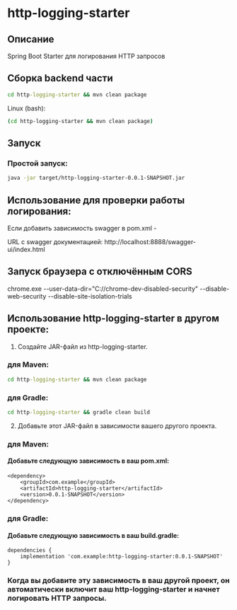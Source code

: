 # http-logging-starter

## Описание

Spring Boot Starter для логирования HTTP запросов

## Сборка backend части

```cmd
cd http-logging-starter && mvn clean package
```
Linux (bash):
```bash
(cd http-logging-starter && mvn clean package)
```

## Запуск

### Простой запуск:
```bash
java -jar target/http-logging-starter-0.0.1-SNAPSHOT.jar
```

## Использование для проверки работы логирования:

Если добавить зависимость swagger в pom.xml -

URL с swagger документацией: http://localhost:8888/swagger-ui/index.html

## Запуск браузера с отключённым CORS

chrome.exe --user-data-dir="C://chrome-dev-disabled-security" --disable-web-security --disable-site-isolation-trials

## Использование http-logging-starter в другом проекте:

1. Создайте JAR-файл из http-logging-starter.

### для Maven:
```cmd
cd http-logging-starter && mvn clean package
```

### для  Gradle:
```cmd
cd http-logging-starter && gradle clean build
```

2. Добавьте этот JAR-файл в зависимости вашего другого проекта.
### для Maven:
#### Добавьте следующую зависимость в ваш pom.xml:
```
<dependency>
    <groupId>com.example</groupId>
    <artifactId>http-logging-starter</artifactId>
    <version>0.0.1-SNAPSHOT</version>
</dependency>
```

### для Gradle:
#### Добавьте следующую зависимость в ваш build.gradle:
```
dependencies {
    implementation 'com.example:http-logging-starter:0.0.1-SNAPSHOT'
}
```

### Когда вы добавите эту зависимость в ваш другой проект, он автоматически включит ваш http-logging-starter и начнет логировать HTTP запросы.
